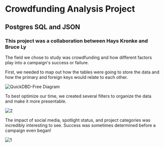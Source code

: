 # Crowdfunding Analysis Project
## Postgres SQL and JSON
### This project was a collaboration between Hays Kronke and Bruce Ly

The field we chose to study was crowdfunding and how different factors play into a campaign's success or failure.

First, we needed to map out how the tables were going to store the data and how the primary and foreign keys would relate to each other.

![QuickDBD-Free Diagram](https://github.com/hdkronke/crowdfunding-project/assets/117773492/af01a263-1201-44fe-9f31-19ae37465dc1)

To best optimize our time, we created several filters to organize the data and make it more presentable.

![2](https://github.com/hdkronke/crowdfunding-project/assets/117773492/59ab4120-08ec-4381-9764-520c6d3fe0d9)

The impact of social media, spotlight status, and project categories was incredibly interesting to see. Success was sometimes determined before a campaign even began!

![1](https://github.com/hdkronke/crowdfunding-project/assets/117773492/798ba106-2c5f-408f-9def-3dff05e76a05)
